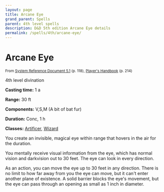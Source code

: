 ```yaml
---
layout: page
title: Arcane Eye
grand_parent: Spells
parent: 4th level spells 
description: D&D 5th edition Arcane Eye details
permalink: /spells/4th/arcane-eye/
---
```


# Arcane Eye

<small>From <a target="_blank" href="https://media.wizards.com/2016/downloads/DND/SRD-OGL_V5.1.pdf">System Reference Document 5.1</a> (p. 118), <a target="_blank" href="https://dnd.wizards.com/products/tabletop-games/rpg-products/rpg_playershandbook">Player's Handbook</a> (p. 214)</small>


4th level divination

**Casting time:** 1 a

**Range:** 30 ft

**Components:** V,S,M (A bit of bat fur)

**Duration:** Conc, 1 h

**Classes:** [Artificer](/classes/artificer/), [Wizard](/classes/wizard/)

You create an invisible, magical eye within range that hovers in the air for the duration.

   You mentally receive visual information from the eye, which has normal vision and darkvision out to 30 feet. The eye can look in every direction.

   As an action, you can move the eye up to 30 feet in any direction. There is no limit to how far away from you the eye can move, but it can't enter another plane of existence. A solid barrier blocks the eye's movement, but the eye can pass through an opening as small as 1 inch in diameter.